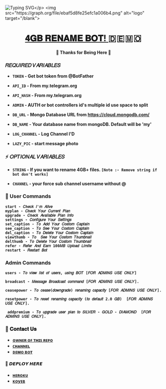 ![Typing SVG](https://readme-typing-svg.herokuapp.com/?lines=𝗪𝗘𝗟𝗖𝗢𝗠+𝗧𝗢+𝟒𝐆𝐁+𝐑𝐄𝐍𝐀𝐌𝐄+𝐁𝐎𝐓!;𝗖𝗥𝗘𝗔𝗧𝗘𝗗+𝗕𝗬+𝗧𝗘𝗔𝗠+𝐌𝐀𝐇𝐄𝐒𝐇𝐁𝐎𝐓𝟗𝟗!;𝗔+𝗦𝗜𝗠𝗣𝗟𝗘+𝟒𝐆𝐁+𝐑𝐄𝐍𝐀𝐌𝐄+𝐁𝐎𝐓!)</p>
<img src="https://graph.org/file/ebaf5d8fe25efc1a006b4.png" alt="logo" target="/blank">

<h1 align="center">
 <b><a href="https://telegram.me/ReName_MsBot" target="/blank"> 𝟒𝐆𝐁 𝐑𝐄𝐍𝐀𝐌𝐄 𝐁𝐎𝐓! </a>   🇩 🇪 🇲 🇴  </>
</h1>

<p align="center">🤍 Thanks for Being Here 🤍</p>


###  𝑅𝐸𝑄𝑈𝐼𝑅𝐸𝐷 𝑉𝐴𝑅𝐼𝐴𝐵𝐿𝐸𝑆 

* `TOKEN`  - Get bot token from @BotFather

* `API_ID` - From my.telegram.org 

* `API_HASH` - From my.telegram.org 

* `ADMIN` - AUTH or bot controllers id's multiple id use space to split 

* `DB_URL`  - Mongo Database URL from https://cloud.mongodb.com/

* `DB_NAME`  - Your database name from mongoDB. Default will be 'my'

* `LOG_CHANNEL` - Log Channel I'D 

* `LAZY_PIC` - start message photo

 
### ⚡️ 𝑂𝑃𝑇𝐼𝑂𝑁𝐴𝐿 𝑉𝐴𝑅𝐼𝐴𝐵𝐿𝐸𝑆
 
* `STRING` - If you want to rename 4GB+ files. `[Note :- Remove string if bot don't works]`

 * `CHANNEL` - your force sub channel username without @ 



### 🚦 User Commands
 ```
start - 𝐶ℎ𝑒𝑐𝑘 𝐼'𝑚 𝐴𝑙𝑖𝑣𝑒
myplan - 𝐶ℎ𝑒𝑐𝑘 𝑌𝑜𝑢𝑟 𝐶𝑢𝑟𝑟𝑒𝑛𝑡 𝑃𝑙𝑎𝑛
upgrade - 𝐶ℎ𝑒𝑐𝑘 𝐴𝑣𝑎𝑖𝑙𝑎𝑏𝑙𝑒 𝑃𝑙𝑎𝑛 𝐼𝑛𝑓𝑜
settings - 𝐶𝑜𝑛𝑓𝑖𝑔𝑢𝑟𝑒 𝑌𝑜𝑢𝑟 𝑆𝑒𝑡𝑡𝑖𝑛𝑔𝑠
set_caption - 𝑇𝑜 𝐴𝑑𝑑 𝑌𝑜𝑢𝑟 𝐶𝑜𝑠𝑡𝑜𝑚 𝐶𝑎𝑝𝑡𝑎𝑖𝑛
see_caption - 𝑇𝑜 𝑆𝑒𝑒 𝑌𝑜𝑢𝑟 𝐶𝑜𝑠𝑡𝑜𝑚 𝐶𝑎𝑝𝑡𝑎𝑖𝑛
del_caption - 𝑇𝑜 𝐷𝑒𝑙𝑒𝑡𝑒 𝑌𝑜𝑢𝑟 𝐶𝑜𝑠𝑡𝑜𝑚 𝐶𝑎𝑝𝑡𝑎𝑖𝑛
viewthumb - 𝑇𝑜  𝑆𝑒𝑒 𝑌𝑜𝑢𝑟 𝐶𝑜𝑠𝑡𝑜𝑚 𝑇ℎ𝑢𝑚𝑏𝑛𝑎𝑖𝑙
delthumb - 𝑇𝑜 𝐷𝑒𝑙𝑒𝑡𝑒 𝑌𝑜𝑢𝑟 𝐶𝑜𝑠𝑡𝑜𝑚 𝑇ℎ𝑢𝑚𝑏𝑛𝑎𝑖𝑙
refer - 𝑅𝑒𝑓𝑒𝑟 𝐴𝑛𝑑 𝐸𝑎𝑟𝑛 100𝑀𝐵 𝑈𝑝𝑙𝑜𝑎𝑑 𝐿𝑖𝑚𝑖𝑡𝑒
restart - 𝑅𝑒𝑠𝑡𝑎𝑟𝑡 𝐵𝑜𝑡
 ```

### Admin Commands
```
users - 𝑇𝑜 𝑣𝑖𝑒𝑤 𝑙𝑖𝑠𝑡 𝑜𝑓 𝑢𝑠𝑒𝑟𝑠, 𝑢𝑠𝑖𝑛𝑔 𝐵𝑂𝑇 [𝐹𝑂𝑅 𝐴𝐷𝑀𝐼𝑁𝑆 𝑈𝑆𝐸 𝑂𝑁𝐿𝑌]
 
broadcast - 𝑀𝑒𝑠𝑠𝑎𝑔𝑒 𝐵𝑟𝑜𝑎𝑑𝑐𝑎𝑠𝑡 𝑐𝑜𝑚𝑚𝑎𝑛𝑑 [𝐹𝑂𝑅 𝐴𝐷𝑀𝐼𝑁𝑆 𝑈𝑆𝐸 𝑂𝑁𝐿𝑌].
 
ceasepower - 𝑇𝑜 𝑐𝑒𝑎𝑠𝑒(𝑑𝑜𝑤𝑛𝑔𝑟𝑎𝑑𝑒) 𝑟𝑒𝑛𝑎𝑚𝑖𝑛𝑔 𝑐𝑎𝑝𝑎𝑐𝑖𝑡𝑦 [𝐹𝑂𝑅 𝐴𝐷𝑀𝐼𝑁𝑆 𝑈𝑆𝐸 𝑂𝑁𝐿𝑌].
 
resetpower - 𝑇𝑜 𝑟𝑒𝑠𝑒𝑡 𝑟𝑒𝑛𝑎𝑚𝑖𝑛𝑔 𝑐𝑎𝑝𝑎𝑐𝑖𝑡𝑦 (𝑡𝑜 𝑑𝑒𝑓𝑎𝑢𝑙𝑡 2.0 𝐺𝐵)  [𝐹𝑂𝑅 𝐴𝐷𝑀𝐼𝑁𝑆 𝑈𝑆𝐸 𝑂𝑁𝐿𝑌].

 addpremium - 𝑇𝑜 𝑢𝑝𝑔𝑟𝑎𝑑𝑒 𝑢𝑠𝑒𝑟 𝑝𝑙𝑎𝑛 𝑡𝑜 𝑆𝐼𝐿𝑉𝐸𝑅 - 𝐺𝑂𝐿𝐷 - 𝐷𝐼𝐴𝑀𝑂𝑁𝐷  [𝐹𝑂𝑅 𝐴𝐷𝑀𝐼𝑁𝑆 𝑈𝑆𝐸 𝑂𝑁𝐿𝑌].
```

### 🔗 𝐂𝐨𝐧𝐭𝐚𝐜𝐭 𝐔𝐬
- [ ᴏᴡɴᴇʀ ᴏꜰ ᴛʜɪꜱ ʀᴇᴩᴏ](https://telegram.me/MaHi_458)
- [ᴄʜᴀɴɴᴇʟ](https://telegram.me/Cinema_HDHub)
- [ᴅᴇᴍᴏ ʙᴏᴛ](https://telegram.me/ReName_MsBot)



#### 🔗 𝘿𝙀𝙋𝙇𝙊𝙔 𝙃𝙀𝙍𝙀
- [ʜᴇʀᴏᴋᴜ](https://heroku.com/deploy?template=https://github.com/Maheshbot99/RenameBot)
- [ᴋᴏyᴇʙ](https://app.koyeb.com/deploy?type=git&repository=github.com/Maheshbot99/RenameBot&branch=main&name=gngbabyrenamer)

